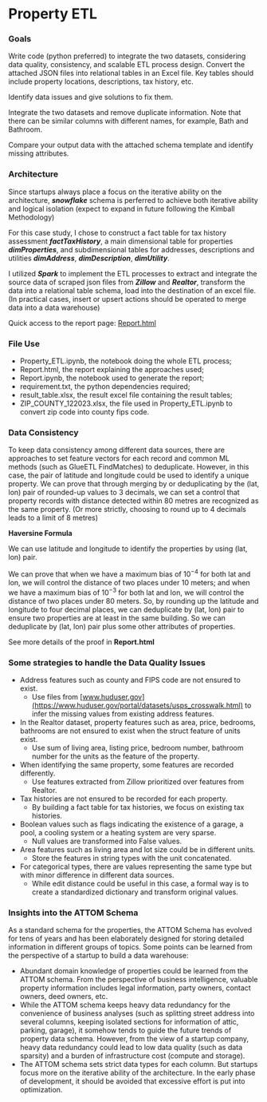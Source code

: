 # Property ETL

### Goals

Write code (python preferred) to integrate the two datasets, considering data quality, consistency, and scalable ETL process design.
Convert the attached JSON files into relational tables in an Excel file. Key tables should include property locations, descriptions, tax history, etc.

Identify data issues and give solutions to fix them.

Integrate the two datasets and remove duplicate information. Note that there can be similar columns with different names, for example, Bath and Bathroom.

Compare your output data with the attached schema template and identify missing attributes.

### Architecture

Since startups always place a focus on the iterative ability on the architecture, ***snowflake*** schema is perferred to achieve both iterative ability and logical isolation (expect to expand in future following the Kimball Methodology)

For this case study, I chose to construct a fact table for tax history assessment ***factTaxHistory***, a main dimensional table for properties ***dimProperties***, and subdimensional tables for addresses, descriptions and utilities ***dimAddress***, ***dimDescription***, ***dimUtility***.

I utilized ***Spark*** to implement the ETL processes to extract and integrate the source data of scraped json files from ***Zillow*** and ***Realtor***, transform the data into a relational table schema, load into the destination of an excel file. (In practical cases, insert or upsert actions should be operated to merge data into a data warehouse)

Quick access to the report page: [Report.html](https://kianakaslana648.github.io/property_etl/)

### File Use
- Property_ETL.ipynb, the notebook doing the whole ETL process;
- Report.html, the report explaining the approaches used;
- Report.ipynb, the notebook used to generate the report;
- requirement.txt, the python dependencies required;
- result_table.xlsx, the result excel file containing the result tables;
- ZIP_COUNTY_122023.xlsx, the file used in Property_ETL.ipynb to convert zip code into county fips code.

### Data Consistency

To keep data consistency among different data sources, there are approaches to set feature vectors for each record and common ML methods (such as GlueETL FindMatches) to deduplicate. However, in this case, the pair of latitude and longitude could be used to identify a unique property. We can prove that through merging by or deduplicating by the (lat, lon) pair of rounded-up values to 3 decimals, we can set a control that property records with distance detected within 80 metres are recognized as the same property. (Or more strictly, choosing to round up to 4 decimals leads to a limit of 8 metres)

**Haversine Formula**

We can use latitude and longitude to identify the properties by using (lat, lon) pair.

We can prove that when we have a maximum bias of $10^{-4}$ for both lat and lon, we will control the distance of two places under 10 meters; and when we have a maximum bias of $10^{-3}$ for both lat and lon, we will control the distance of two places under 80 meters. So, by rounding up the latitude and longitude to four decimal places, we can deduplicate by (lat, lon) pair to ensure two properties are at least in the same building. So we can deduplicate by (lat, lon) pair plus some other attributes of properties.

See more details of the proof in **Report.html**

### Some strategies to handle the Data Quality Issues

- Address features such as county and FIPS code are not ensured to exist.
    - Use files from [www.huduser.gov](https://www.huduser.gov/portal/datasets/usps_crosswalk.html) to infer the missing values from existing address features.
- In the Realtor dataset, property features such as area, price, bedrooms, bathrooms are not ensured to exist when the struct feature of units exist.
    - Use sum of living area, listing price, bedroom number, bathroom number for the units as the feature of the property.
- When identifying the same property, some features are recorded differently.
    - Use features extracted from Zillow prioritized over features from Realtor.
- Tax histories are not ensured to be recorded for each property.
    - By building a fact table for tax histories, we focus on existing tax histories.
- Boolean values such as flags indicating the existence of a garage, a pool, a cooling system or a heating system are very sparse.
    - Null values are transformed into False values.
- Area features such as living area and lot size could be in different units.
    - Store the features in string types with the unit concatenated.
- For categorical types, there are values representing the same type but with minor difference in different data sources.
    - While edit distance could be useful in this case, a formal way is to create a standardized dictionary and transform original values.
 
### Insights into the ATTOM Schema

As a standard schema for the properties, the ATTOM Schema has evolved for tens of years and has been elaborately designed for storing detailed information in different groups of topics. Some points can be learned from the perspective of a startup to build a data warehouse:
- Abundant domain knowledge of properties could be learned from the ATTOM schema. From the perspective of business intelligence, valuable property information includes legal information, party owners, contact owners, deed owners, etc.
- While the ATTOM schema keeps heavy data redundancy for the convenience of business analyses (such as splitting street address into several columns, keeping isolated sections for information of attic, parking, garage), it somehow tends to guide the future trends of property data schema. However, from the view of a startup company, heavy data redundancy could lead to low data quality (such as data sparsity) and a burden of infrastructure cost (compute and storage).
- The ATTOM schema sets strict data types for each column. But startups focus more on the iterative ability of the architecture. In the early phase of development, it should be avoided that excessive effort is put into optimization.

